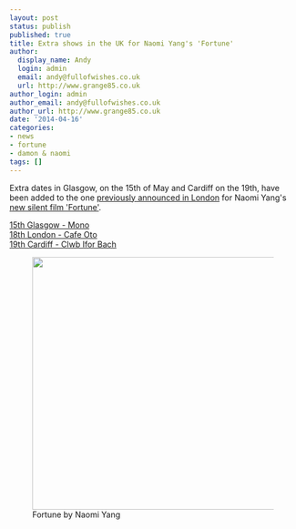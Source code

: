 ```yaml
---
layout: post
status: publish
published: true
title: Extra shows in the UK for Naomi Yang's 'Fortune'
author:
  display_name: Andy
  login: admin
  email: andy@fullofwishes.co.uk
  url: http://www.grange85.co.uk
author_login: admin
author_email: andy@fullofwishes.co.uk
author_url: http://www.grange85.co.uk
date: '2014-04-16'
categories:
- news
- fortune
- damon & naomi
tags: []
---
```

<p>Extra dates in Glasgow, on the 15th of May and Cardiff on the 19th, have been added to the one <a href="/2014/04/04/naomi-yangs-silent-film-fortune-to-premiere-in-london/" title="Naomi Yang’s silent film ‘Fortune’ to premiere in London">previously announced in London</a> for Naomi Yang's <a href="/2014/03/31/damon-naomi-announce-fortune-a-new-silent-film-project/">new silent film 'Fortune'</a>.</p>
<p><a href="http://www.ticketweb.co.uk/event/118465">15th Glasgow - Mono</a><br />
<a href="http://www.cafeoto.co.uk/damon-and-naomi-2014.shtm">18th London - Cafe Oto</a><br />
<a href="http://www.ticketweb.co.uk/event/118423">19th Cardiff - Clwb Ifor Bach</a></p>
<p><figure class="caption aligncenter"><img src="https://media.fullofwishes.co.uk/03-damon_and_naomi/pictures/naomi-yang-fortune-collage.jpg" width="556" height="444" class /><figcaption class="caption-text"> Fortune by Naomi Yang</figcaption></figure>

